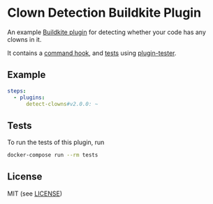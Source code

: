 # Clown Detection Buildkite Plugin

An example [Buildkite plugin](https://buildkite.com/docs/agent/v3/plugins) for detecting whether your code has any clowns in it.

It contains a [command hook](hooks/command), and [tests](tests/command.bats) using [plugin-tester](https://github.com/buildkite-plugins/plugin-tester).

## Example

```yml
steps:
  - plugins:
      detect-clowns#v2.0.0: ~
```

## Tests

To run the tests of this plugin, run
```sh
docker-compose run --rm tests
```

## License

MIT (see [LICENSE](LICENSE))
